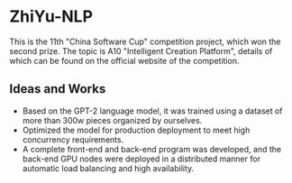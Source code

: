 # ZhiYu-NLP
This is the 11th "China Software Cup" competition project, which won the second prize.
The topic is A10 "Intelligent Creation Platform", details of which can be found on the official website of the competition.

## Ideas and Works
+ Based on the GPT-2 language model, it was trained using a dataset of more than 300w pieces organized by ourselves.
+ Optimized the model for production deployment to meet high concurrency requirements.
+ A complete front-end and back-end program was developed, and the back-end GPU nodes were deployed in a distributed manner for automatic load balancing and high availability.
